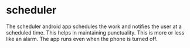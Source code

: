# scheduler
The scheduler android app schedules the work and notifies the user at a scheduled time. This helps in maintaining punctuality. This is more or less like an alarm. The app runs even when the phone is turned off.
